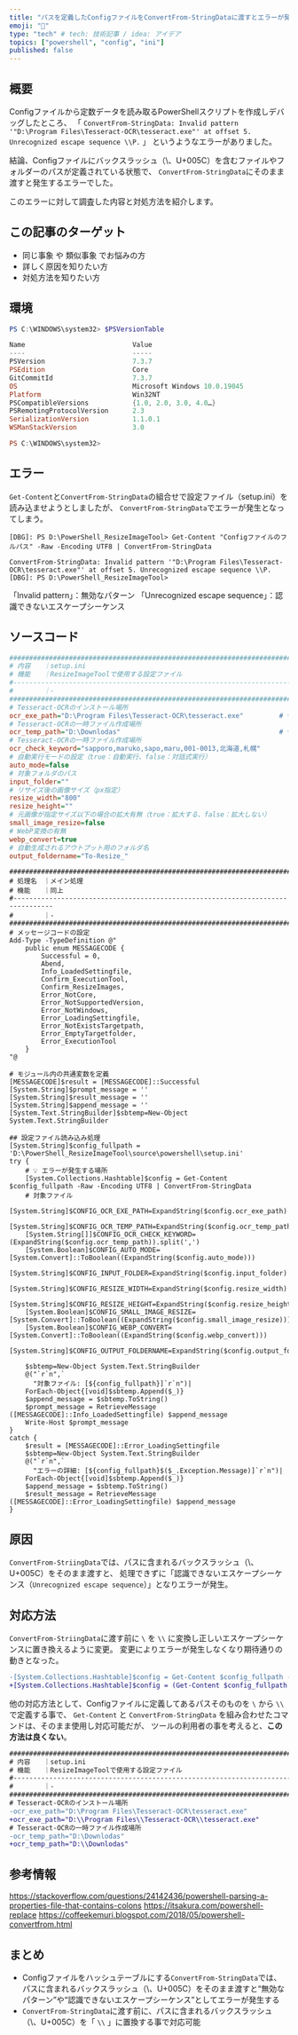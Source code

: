 ```yaml
---
title: "パスを定義したConfigファイルをConvertFrom-StringDataに渡すとエラーが発生"
emoji: "📑"
type: "tech" # tech: 技術記事 / idea: アイデア
topics: ["powershell", "config", "ini"]
published: false
---
```

## 概要
Configファイルから定数データを読み取るPowerShellスクリプトを作成しデバッグしたところ、
「 `ConvertFrom-StringData: Invalid pattern '"D:\Program Files\Tesseract-OCR\tesseract.exe"' at offset 5. Unrecognized escape sequence \\P.` 」
というようなエラーがありました。

結論、Configファイルにバックスラッシュ（\、U+005C）を含むファイルやフォルダーのパスが定義されている状態で、
`ConvertFrom-StringData`にそのまま渡すと発生するエラーでした。

このエラーに対して調査した内容と対処方法を紹介します。

## この記事のターゲット
- 同じ事象 や 類似事象 でお悩みの方
- 詳しく原因を知りたい方
- 対処方法を知りたい方

## 環境
```powershell
PS C:\WINDOWS\system32> $PSVersionTable

Name                           Value
----                           -----
PSVersion                      7.3.7
PSEdition                      Core
GitCommitId                    7.3.7
OS                             Microsoft Windows 10.0.19045
Platform                       Win32NT
PSCompatibleVersions           {1.0, 2.0, 3.0, 4.0…}
PSRemotingProtocolVersion      2.3
SerializationVersion           1.1.0.1
WSManStackVersion              3.0

PS C:\WINDOWS\system32> 
```

## エラー
`Get-Content`と`ConvertFrom-StringData`の組合せで設定ファイル（setup.ini）を読み込ませようとしましたが、
`ConvertFrom-StringData`でエラーが発生となってしまう。
```powershell:デバッグ時のエラー
[DBG]: PS D:\PowerShell_ResizeImageTool> Get-Content "Configファイルのフルパス" -Raw -Encoding UTF8 | ConvertFrom-StringData

ConvertFrom-StringData: Invalid pattern '"D:\Program Files\Tesseract-OCR\tesseract.exe"' at offset 5. Unrecognized escape sequence \\P.
[DBG]: PS D:\PowerShell_ResizeImageTool>
```
「Invalid pattern」：無効なパターン
「Unrecognized escape sequence」：認識できないエスケープシーケンス

## ソースコード
```ini:setup.ini
#################################################################################
# 内容　　｜setup.ini
# 機能　　｜ResizeImageToolで使用する設定ファイル
#--------------------------------------------------------------------------------
# 　　　　｜-
#################################################################################
# Tesseract-OCRのインストール場所
ocr_exe_path="D:\Program Files\Tesseract-OCR\tesseract.exe"         # 💡 値にバックスラッシュあり
# Tesseract-OCRの一時ファイル作成場所
ocr_temp_path="D:\Downlodas"                                        # 💡 値にバックスラッシュあり
# Tesseract-OCRの一時ファイル作成場所
ocr_check_keyword="sapporo,maruko,sapo,maru,001-0013,北海道,札幌"
# 自動実行モードの設定（true：自動実行、false：対話式実行）
auto_mode=false
# 対象フォルダのパス
input_folder=""
# リサイズ後の画像サイズ（px指定）
resize_width="800"
resize_height=""
# 元画像が指定サイズ以下の場合の拡大有無（true：拡大する、false：拡大しない）
small_image_resize=false
# WebP変換の有無
webp_convert=true
# 自動生成されるアウトプット用のフォルダ名
output_foldername="To-Resize_"
```

```powershell:Main.ps1を抜粋（メイン処理があるスクリプトファイルの一部を抜粋）
#################################################################################
# 処理名　｜メイン処理
# 機能　　｜同上
#--------------------------------------------------------------------------------
# 　　　　｜-
#################################################################################
# メッセージコードの設定
Add-Type -TypeDefinition @"
    public enum MESSAGECODE {
        Successful = 0,
        Abend,
        Info_LoadedSettingfile,
        Confirm_ExecutionTool,
        Confirm_ResizeImages,
        Error_NotCore,
        Error_NotSupportedVersion,
        Error_NotWindows,
        Error_LoadingSettingfile,
        Error_NotExistsTargetpath,
        Error_EmptyTargetfolder,
        Error_ExecutionTool
    }
"@

# モジュール内の共通変数を定義
[MESSAGECODE]$result = [MESSAGECODE]::Successful
[System.String]$prompt_message = ''
[System.String]$result_message = ''
[System.String]$append_message = ''
[System.Text.StringBuilder]$sbtemp=New-Object System.Text.StringBuilder

## 設定ファイル読み込み処理
[System.String]$config_fullpath = 'D:\PowerShell_ResizeImageTool\source\powershell\setup.ini'
try {
    # 💡 エラーが発生する場所
    [System.Collections.Hashtable]$config = Get-Content $config_fullpath -Raw -Encoding UTF8 | ConvertFrom-StringData
    # 対象ファイル
    [System.String]$CONFIG_OCR_EXE_PATH=ExpandString($config.ocr_exe_path)
    [System.String]$CONFIG_OCR_TEMP_PATH=ExpandString($config.ocr_temp_path)
    [System.String[]]$CONFIG_OCR_CHECK_KEYWORD=(ExpandString($config.ocr_temp_path)).split(',')
    [System.Boolean]$CONFIG_AUTO_MODE=[System.Convert]::ToBoolean((ExpandString($config.auto_mode)))
    [System.String]$CONFIG_INPUT_FOLDER=ExpandString($config.input_folder)
    [System.String]$CONFIG_RESIZE_WIDTH=ExpandString($config.resize_width)
    [System.String]$CONFIG_RESIZE_HEIGHT=ExpandString($config.resize_height)
    [System.Boolean]$CONFIG_SMALL_IMAGE_RESIZE=[System.Convert]::ToBoolean((ExpandString($config.small_image_resize)))
    [System.Boolean]$CONFIG_WEBP_CONVERT=[System.Convert]::ToBoolean((ExpandString($config.webp_convert)))
    [System.String]$CONFIG_OUTPUT_FOLDERNAME=ExpandString($config.output_foldername)

    $sbtemp=New-Object System.Text.StringBuilder
    @("`r`n",`
      "対象ファイル: [${config_fullpath}]`r`n")|
    ForEach-Object{[void]$sbtemp.Append($_)}
    $append_message = $sbtemp.ToString()
    $prompt_message = RetrieveMessage ([MESSAGECODE]::Info_LoadedSettingfile) $append_message
    Write-Host $prompt_message
}
catch {
    $result = [MESSAGECODE]::Error_LoadingSettingfile
    $sbtemp=New-Object System.Text.StringBuilder
    @("`r`n",`
      "エラーの詳細: [${config_fullpath}$($_.Exception.Message)]`r`n")|
    ForEach-Object{[void]$sbtemp.Append($_)}
    $append_message = $sbtemp.ToString()
    $result_message = RetrieveMessage ([MESSAGECODE]::Error_LoadingSettingfile) $append_message
}
```

## 原因
`ConvertFrom-StriingData`では、パスに含まれるバックスラッシュ（\、U+005C）をそのまま渡すと、
処理できずに「認識できないエスケープシーケンス（`Unrecognized escape sequence`）」となりエラーが発生。

## 対応方法
`ConvertFrom-StriingData`に渡す前に `\` を `\\` に変換し正しいエスケープシーケンスに置き換えるように変更。
変更によりエラーが発生しなくなり期待通りの動きとなった。
```diff powershell:Main.ps1のコードを修正
-[System.Collections.Hashtable]$config = Get-Content $config_fullpath -Raw -Encoding UTF8 | ConvertFrom-StringData
+[System.Collections.Hashtable]$config = (Get-Content $config_fullpath -Raw -Encoding UTF8).Replace('\','\\') | ConvertFrom-StringData
```

他の対応方法として、Configファイルに定義してあるパスそのものを `\` から `\\` で定義する事で、
`Get-Content` と `ConvertFrom-StringData` を組み合わせたコマンドは、そのまま使用し対応可能だが、
ツールの利用者の事を考えると、**この方法は良くない**。
```diff ini:setup.iniを抜粋（定義内容を変更する方法）【非推奨】
#################################################################################
# 内容　　｜setup.ini
# 機能　　｜ResizeImageToolで使用する設定ファイル
#--------------------------------------------------------------------------------
# 　　　　｜-
#################################################################################
# Tesseract-OCRのインストール場所
-ocr_exe_path="D:\Program Files\Tesseract-OCR\tesseract.exe"
+ocr_exe_path="D:\\Program Files\\Tesseract-OCR\\tesseract.exe"
# Tesseract-OCRの一時ファイル作成場所
-ocr_temp_path="D:\Downlodas"
+ocr_temp_path="D:\\Downlodas"
```

## 参考情報
https://stackoverflow.com/questions/24142436/powershell-parsing-a-properties-file-that-contains-colons
https://itsakura.com/powershell-replace
https://coffeekemuri.blogspot.com/2018/05/powershell-convertfrom.html

## まとめ
- Configファイルをハッシュテーブルにする`ConvertFrom-StringData`では、パスに含まれるバックスラッシュ（\、U+005C）をそのまま渡すと“無効なパターン”や“認識できないエスケープシーケンス”としてエラーが発生する
- `ConvertFrom-StringData`に渡す前に、パスに含まれるバックスラッシュ（\、U+005C）を「 `\\` 」に置換する事で対応可能
